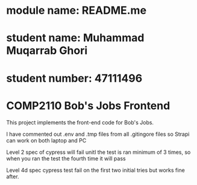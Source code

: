 # module name: README.me 
# student name: Muhammad Muqarrab Ghori
# student number: 47111496

# COMP2110 Bob's Jobs Frontend

This project implements the front-end code for Bob's Jobs.


I have commented out .env and .tmp files from all .gitingore files so Strapi can work on both laptop and PC

Level 2 spec of cypress will fail unitl the test is ran minimum of 3 times, so when you ran the test the fourth time it will pass

Level 4d spec cypress test fail on the first two initial tries but works fine after.



